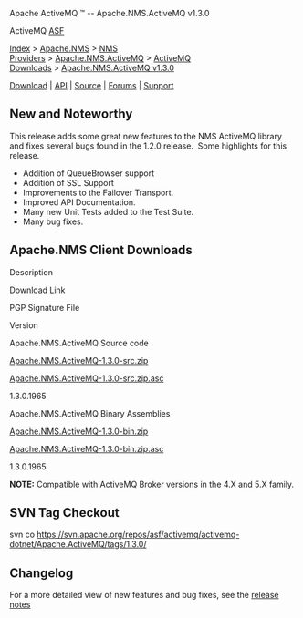 Apache ActiveMQ ™ -- Apache.NMS.ActiveMQ v1.3.0 

ActiveMQ [ASF](http://www.apache.org)

[Index](index.html) > [Apache.NMS](apachenms.html) > [NMS Providers](nms-providers.html) > [Apache.NMS.ActiveMQ](apachenmsactivemq.html) > [ActiveMQ Downloads](activemq-downloads.html) > [Apache.NMS.ActiveMQ v1.3.0](apachenmsactivemq-v130.html)

[Download](download.html) | [API](nms-api.html) | [Source](source.html) | [Forums](http://activemq.apache.org/discussion-forums.html) | [Support](http://activemq.apache.org/support.html)

New and Noteworthy
------------------

This release adds some great new features to the NMS ActiveMQ library and fixes several bugs found in the 1.2.0 release.  Some highlights for this release.

*   Addition of QueueBrowser support
*   Addition of SSL Support
*   Improvements to the Failover Transport.
*   Improved API Documentation.
*   Many new Unit Tests added to the Test Suite.
*   Many bug fixes.

Apache.NMS Client Downloads
---------------------------

Description

Download Link

PGP Signature File

Version

Apache.NMS.ActiveMQ Source code

[Apache.NMS.ActiveMQ-1.3.0-src.zip](http://www.apache.org/dyn/closer.cgi/activemq/apache-nms/1.3.0/Apache.NMS.ActiveMQ-1.3.0-src.zip)

[Apache.NMS.ActiveMQ-1.3.0-src.zip.asc](http://www.apache.org/dyn/closer.cgi/activemq/apache-nms/1.3.0/Apache.NMS.ActiveMQ-1.3.0-src.zip.asc)

1.3.0.1965

Apache.NMS.ActiveMQ Binary Assemblies

[Apache.NMS.ActiveMQ-1.3.0-bin.zip](http://www.apache.org/dyn/closer.cgi/activemq/apache-nms/1.3.0/Apache.NMS.ActiveMQ-1.3.0-bin.zip)

[Apache.NMS.ActiveMQ-1.3.0-bin.zip.asc](http://www.apache.org/dyn/closer.cgi/activemq/apache-nms/1.3.0/Apache.NMS.ActiveMQ-1.3.0-bin.zip.asc)

1.3.0.1965

  

**NOTE:** Compatible with ActiveMQ Broker versions in the 4.X and 5.X family.

SVN Tag Checkout
----------------

svn co https://svn.apache.org/repos/asf/activemq/activemq-dotnet/Apache.ActiveMQ/tags/1.3.0/

Changelog
---------

For a more detailed view of new features and bug fixes, see the [release notes](https://issues.apache.org/activemq/secure/ReleaseNote.jspa?projectId=11010&styleName=Html&version=12150)


